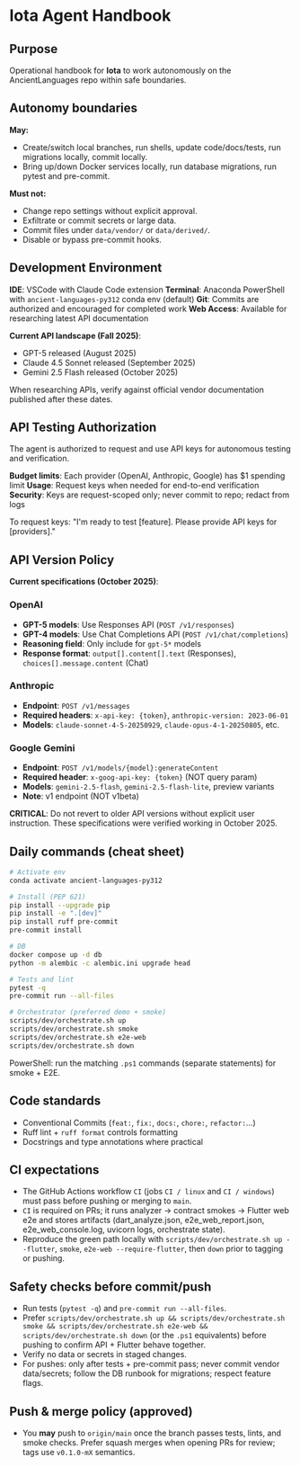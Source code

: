# Iota Agent Handbook

## Purpose

Operational handbook for **Iota** to work autonomously on the AncientLanguages repo within safe boundaries.

## Autonomy boundaries

**May:**

* Create/switch local branches, run shells, update code/docs/tests, run migrations locally, commit locally.
* Bring up/down Docker services locally, run database migrations, run pytest and pre-commit.

**Must not:**

* Change repo settings without explicit approval.
* Exfiltrate or commit secrets or large data.
* Commit files under `data/vendor/` or `data/derived/`.
* Disable or bypass pre-commit hooks.

## Development Environment

**IDE**: VSCode with Claude Code extension
**Terminal**: Anaconda PowerShell with `ancient-languages-py312` conda env (default)
**Git**: Commits are authorized and encouraged for completed work
**Web Access**: Available for researching latest API documentation

**Current API landscape (Fall 2025)**:
- GPT-5 released (August 2025)
- Claude 4.5 Sonnet released (September 2025)
- Gemini 2.5 Flash released (October 2025)

When researching APIs, verify against official vendor documentation published after these dates.

## API Testing Authorization

The agent is authorized to request and use API keys for autonomous testing and verification.

**Budget limits**: Each provider (OpenAI, Anthropic, Google) has $1 spending limit
**Usage**: Request keys when needed for end-to-end verification
**Security**: Keys are request-scoped only; never commit to repo; redact from logs

To request keys: "I'm ready to test [feature]. Please provide API keys for [providers]."

## API Version Policy

**Current specifications (October 2025)**:

### OpenAI
- **GPT-5 models**: Use Responses API (`POST /v1/responses`)
- **GPT-4 models**: Use Chat Completions API (`POST /v1/chat/completions`)
- **Reasoning field**: Only include for `gpt-5*` models
- **Response format**: `output[].content[].text` (Responses), `choices[].message.content` (Chat)

### Anthropic
- **Endpoint**: `POST /v1/messages`
- **Required headers**: `x-api-key: {token}`, `anthropic-version: 2023-06-01`
- **Models**: `claude-sonnet-4-5-20250929`, `claude-opus-4-1-20250805`, etc.

### Google Gemini
- **Endpoint**: `POST /v1/models/{model}:generateContent`
- **Required header**: `x-goog-api-key: {token}` (NOT query param)
- **Models**: `gemini-2.5-flash`, `gemini-2.5-flash-lite`, preview variants
- **Note**: v1 endpoint (NOT v1beta)

**CRITICAL**: Do not revert to older API versions without explicit user instruction. These specifications were verified working in October 2025.

## Daily commands (cheat sheet)

```bash
# Activate env
conda activate ancient-languages-py312

# Install (PEP 621)
pip install --upgrade pip
pip install -e ".[dev]"
pip install ruff pre-commit
pre-commit install

# DB
docker compose up -d db
python -m alembic -c alembic.ini upgrade head

# Tests and lint
pytest -q
pre-commit run --all-files

# Orchestrator (preferred demo + smoke)
scripts/dev/orchestrate.sh up
scripts/dev/orchestrate.sh smoke
scripts/dev/orchestrate.sh e2e-web
scripts/dev/orchestrate.sh down
```
PowerShell: run the matching `.ps1` commands (separate statements) for smoke + E2E.

## Code standards

* Conventional Commits (`feat:`, `fix:`, `docs:`, `chore:`, `refactor:`…)
* Ruff lint + `ruff format` controls formatting
* Docstrings and type annotations where practical

## CI expectations

* The GitHub Actions workflow `CI` (jobs `CI / linux` and `CI / windows`) must pass before pushing or merging to `main`.
* `CI` is required on PRs; it runs analyzer -> contract smokes -> Flutter web e2e and stores artifacts (dart_analyze.json, e2e_web_report.json, e2e_web_console.log, uvicorn logs, orchestrate state).
* Reproduce the green path locally with `scripts/dev/orchestrate.sh up --flutter`, `smoke`, `e2e-web --require-flutter`, then `down` prior to tagging or pushing.

## Safety checks before commit/push

* Run tests (`pytest -q`) and `pre-commit run --all-files`.
* Prefer `scripts/dev/orchestrate.sh up && scripts/dev/orchestrate.sh smoke && scripts/dev/orchestrate.sh e2e-web && scripts/dev/orchestrate.sh down` (or the `.ps1` equivalents) before pushing to confirm API + Flutter behave together.
* Verify no data or secrets in staged changes.
* For pushes: only after tests + pre-commit pass; never commit vendor data/secrets; follow the DB runbook for migrations; respect feature flags.

## Push & merge policy (approved)
* You **may** push to `origin/main` once the branch passes tests, lints, and smoke checks. Prefer squash merges when opening PRs for review; tags use `v0.1.0-mX` semantics.
